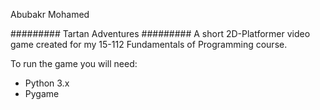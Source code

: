 Abubakr Mohamed

######### Tartan Adventures #########
A short 2D-Platformer video game created for my 15-112 Fundamentals of Programming course.

To run the game you will need:
  - Python 3.x 
  - Pygame
 

